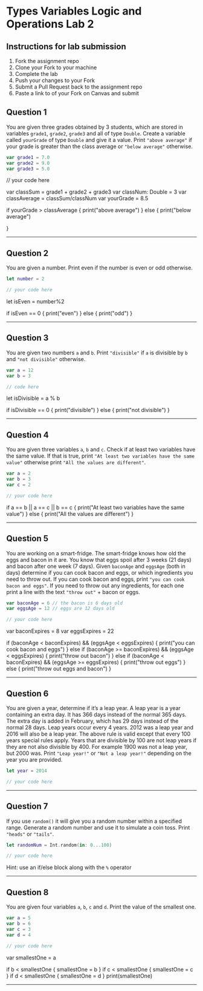 # Types Variables Logic and Operations Lab 2

## Instructions for lab submission

1. Fork the assignment repo
1. Clone your Fork to your machine
1. Complete the lab
1. Push your changes to your Fork
1. Submit a Pull Request back to the assignment repo
1. Paste a link to of your Fork on Canvas and submit

## Question 1

You are given three grades obtained by 3 students, which are stored in variables `grade1`, `grade2`, `grade3` and all of type `Double`.
Create a variable called `yourGrade` of type `Double` and give it a value.
Print `"above average"` if your grade is greater than the class average or `"below average"` otherwise.

```swift
var grade1 = 7.0
var grade2 = 9.0
var grade3 = 5.0
```
// your code here

var classSum = grade1 + grade2 + grade3
var classNum: Double = 3
var classAverage = classSum/classNum
var yourGrade = 8.5

if yourGrade > classAverage {
    print("above average")
}
else {
    print("below average")

}


***
## Question 2

You are given a number. Print even if the number is even or odd otherwise.

```swift
let number = 2

// your code here
```
let isEven = number%2

if isEven == 0 {
    print("even")
}
else {
    print("odd")
}

***
## Question 3

You are given two numbers `a` and `b`. Print `"divisible"` if `a` is divisible by `b` and `"not divisible"` otherwise.

```swift
var a = 12
var b = 3

// code here
```
let isDivisible = a % b

if isDivisible == 0 {
    print("divisible")
}
else {
    print("not divisible")
}
***
## Question 4

You are given three variables `a`, `b` and `c`. Check if at least two variables have the same value. If that is true, print `"At least two variables have the same value"` otherwise print `"All the values are different"`.

```swift
var a = 2
var b = 3
var c = 2

// your code here
```
if a == b || a == c || b == c {
    print("At least two variables have the same value")
}
else {
    print("All the values are different")
}


***
## Question 5

You are working on a smart-fridge. The smart-fridge knows how old the eggs and bacon in it are. You know that eggs spoil after 3 weeks (21 days) and bacon after one week (7 days). Given `baconAge` and `eggsAge` (both in days) determine if you can cook bacon and eggs, or which ingredients you need to throw out. If you can cook bacon and eggs, print `"you can cook bacon and eggs"`. If you need to throw out any ingredients, for each one print a line with the text `"throw out"` + bacon or eggs.

```swift
var baconAge = 6 // the bacon is 6 days old
var eggsAge = 12 // eggs are 12 days old

// your code here
```
var baconExpires = 8
var eggsExpires = 22

if (baconAge < baconExpires) && (eggsAge < eggsExpires) {
    print("you can cook bacon and eggs")
}
else if (baconAge >= baconExpires) && (eggsAge < eggsExpires)  {
    print("throw out bacon")
}
else if (baconAge < baconExpires) && (eggsAge >= eggsExpires)  {
    print("throw out eggs")
}
else {
    print("throw out eggs and bacon")
}

***
## Question 6

You are given a year, determine if it’s a leap year. A leap year is a year containing an extra day. It has 366 days instead of the normal 365 days. The extra day is added in February, which has 29 days instead of the normal 28 days. Leap years occur every 4 years. 2012 was a leap year and 2016 will also be a leap year.
The above rule is valid except that every 100 years special rules apply. Years that are divisible by 100 are not leap years if they are not also divisible by 400. For example 1900 was not a leap year, but 2000 was. Print `"Leap year!"` or `"Not a leap year!"` depending on the year you are provided.

```swift
let year = 2014

// your code here
```

***
## Question 7

If you use `random()` it will give you a random number within a specified range. Generate a random number and use it to simulate a coin toss. Print `"heads"` or `"tails"`.

```swift
let randomNum = Int.random(in: 0...100)

// your code here
```

Hint: use an if/else block along with the `%` operator

***
## Question 8

You are given four variables `a`, `b`, `c` and `d`. Print the value of the smallest one.

```swift
var a = 5
var b = 6
var c = 3
var d = 4

// your code here
```
var smallestOne = a

if b < smallestOne {
smallestOne = b
}
if c < smallestOne {
smallestOne = c
}
if d < smallestOne {
smallestOne = d
}
print(smallestOne)

***
